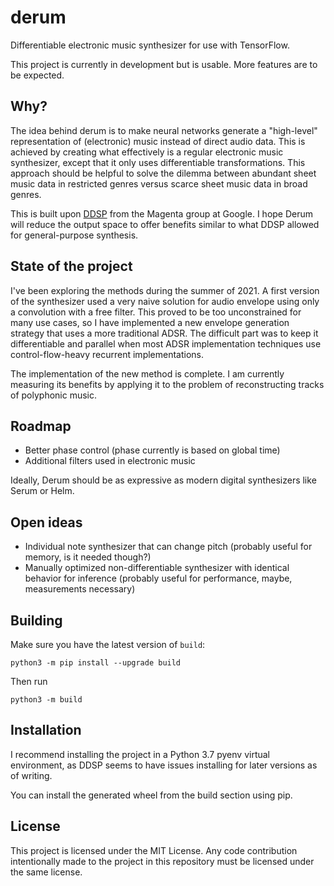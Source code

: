 # derum

Differentiable electronic music synthesizer for use with TensorFlow.

This project is currently in development but is usable. More features are to be expected.

## Why?

The idea behind derum is to make neural networks generate a "high-level" representation of (electronic) music instead of direct audio data. This is achieved by creating what effectively is a regular electronic music synthesizer, except that it only uses differentiable transformations. This approach should be helpful to solve the dilemma between abundant sheet music data in restricted genres versus scarce sheet music data in broad genres.

This is built upon [DDSP](https://github.com/magenta/ddsp/) from the Magenta group at Google. I hope Derum will reduce the output space to offer benefits similar to what DDSP allowed for general-purpose synthesis.

## State of the project

I've been exploring the methods during the summer of 2021. A first version of the synthesizer used a very naive solution for audio envelope using only a convolution with a free filter. This proved to be too unconstrained for many use cases, so I have implemented a new envelope generation strategy that uses a more traditional ADSR. The difficult part was to keep it differentiable and parallel when most ADSR implementation techniques use control-flow-heavy recurrent implementations.

The implementation of the new method is complete. I am currently measuring its benefits by applying it to the problem of reconstructing tracks of polyphonic music.

## Roadmap

- Better phase control (phase currently is based on global time)
- Additional filters used in electronic music

Ideally, Derum should be as expressive as modern digital synthesizers like Serum or Helm.

## Open ideas

- Individual note synthesizer that can change pitch (probably useful for memory, is it needed though?)
- Manually optimized non-differentiable synthesizer with identical behavior for inference (probably useful for performance, maybe, measurements necessary)

## Building

Make sure you have the latest version of `build`:

```
python3 -m pip install --upgrade build
```

Then run

```
python3 -m build
```

## Installation

I recommend installing the project in a Python 3.7 pyenv virtual environment, as DDSP seems to have issues installing for later versions as of writing.

You can install the generated wheel from the build section using pip.

## License

This project is licensed under the MIT License. Any code contribution intentionally made to the project in this repository must be licensed under the same license.
